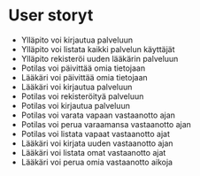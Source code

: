 # User storyt

- Ylläpito voi kirjautua palveluun
- Ylläpito voi listata kaikki palvelun käyttäjät
- Ylläpito rekisteröi uuden lääkärin palveluun
- Potilas voi päivittää omia tietojaan
-	Lääkäri voi päivittää omia tietojaan
- Lääkäri voi kirjautua palveluun
- Potilas voi rekisteröityä palveluun
- Potilas voi kirjautua palveluun
-	Potilas voi varata vapaan vastaanotto ajan
-	Potilas voi perua varaamansa vastaanotto ajan
-	Potilas voi listata vapaat vastaanotto ajat
-	Lääkäri voi kirjata uuden vastaanotto ajan
-	Lääkäri voi listata omat vastaanotto ajat
-	Lääkäri voi perua omia vastaanotto aikoja
